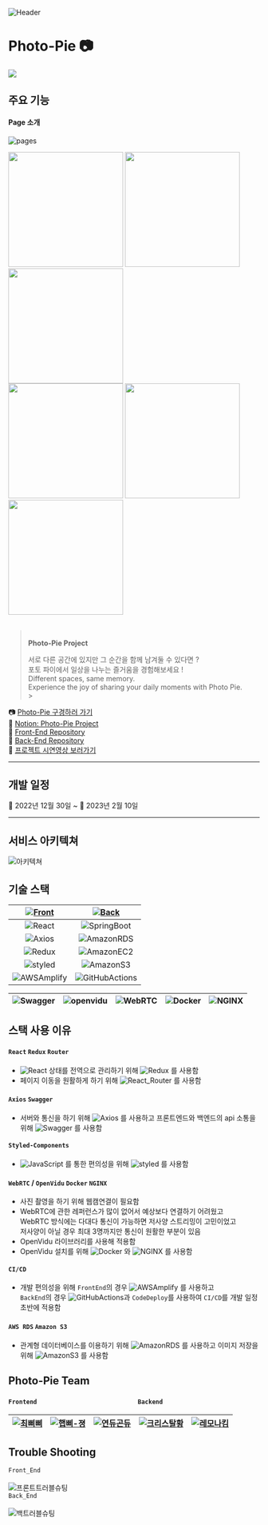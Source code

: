 ![Header](https://user-images.githubusercontent.com/108880977/217901392-6750c3c6-776d-4d8d-b8a2-95ad2ed09002.jpg)
<br />



# Photo-Pie 📷

<img src="https://cdn.discordapp.com/attachments/1037267111585792020/1076141995963203615/2.jpg"/>
<br />

## 주요 기능

#### Page 소개

![pages](https://cdn.discordapp.com/attachments/1037267111585792020/1076240901527056474/photopiepages.gif)

<div>
<img src="https://cdn.discordapp.com/attachments/1037267111585792020/1073217304961232926/image.png" width="230px"/>
<img src="https://cdn.discordapp.com/attachments/1037267111585792020/1073217305288380467/image_1.png" width="230px"/>
<img src="https://cdn.discordapp.com/attachments/1037267111585792020/1073253202021076993/KakaoTalk_Photo_2023-02-09-23-44-37.png" width="230px"/>
</div>
<div>
<img src="https://cdn.discordapp.com/attachments/1037267111585792020/1073217305976254486/image_3.png" width="230px"/>
<img src="https://cdn.discordapp.com/attachments/1037267111585792020/1073217306215321682/image_4.png" width="230px"/>
<img src="https://cdn.discordapp.com/attachments/1037267111585792020/1073253202297888949/KakaoTalk_Photo_2023-02-09-23-44-53.png" width="230px"/>
</div>

<br />

> <br /> **Photo-Pie Project**
>
> 서로 다른 공간에 있지만 그 순간을 함께 남겨둘 수 있다면 ?<br />
> 포토 파이에서 일상을 나누는 즐거움을 경험해보세요 !<br />
> Different spaces, same memory.<br />
> Experience the joy of sharing your daily moments with Photo Pie.<br /> > &nbsp;

📷 [Photo-Pie 구경하러 가기](https://photo-pie.store)<br />
📒 [Notion: Photo-Pie Project](https://www.notion.so/yjuu/2-e2370506d53d45df9a48424f42dc996b)<br />
📱 [Front-End Repository](https://github.com/photopieproject/FE)<br />
📲 [Back-End Repository](https://github.com/photopieproject/BE)<br />
🎥 [프로젝트 시연영상 보러가기](https://youtu.be/m_LBckOKPBo)<br />

---

## 개발 일정

📅 2022년 12월 30일 ~ 📅 2023년 2월 10일

---

## 서비스 아키텍쳐

![아키텍쳐](https://cdn.discordapp.com/attachments/1037267111585792020/1073285379655995474/2023-02-10_1.52.45.png)

## 기술 스택

| [![Front](https://img.shields.io/badge/Front-End-F7DF1E.svg?style=for-the-badge&logo=JavaScript&logoColor=white)](https://github.com/photopieproject/FE) | [![Back](https://img.shields.io/badge/Back-End-6DB33F.svg?style=for-the-badge&logo=Spring&logoColor=white)](https://github.com/photopieproject/BE) |
| :------------------------------------------------------------------------------------------------------------------------------------------------------: | :------------------------------------------------------------------------------------------------------------------------------------------------: |
|                          ![React](https://img.shields.io/badge/React-61DAFB.svg?style=for-the-badge&logo=React&logoColor=white)                          |               ![SpringBoot](https://img.shields.io/badge/Spring_Boot-6DB33F.svg?style=for-the-badge&logo=SpringBoot&logoColor=white)               |
|                          ![Axios](https://img.shields.io/badge/Axios-5A29E4.svg?style=for-the-badge&logo=Axios&logoColor=white)                          |                ![AmazonRDS](https://img.shields.io/badge/Amazon_RDS-527FFF.svg?style=for-the-badge&logo=AmazonRDS&logoColor=white)                 |
|                          ![Redux](https://img.shields.io/badge/Redux-764ABC.svg?style=for-the-badge&logo=Redux&logoColor=white)                          |                ![AmazonEC2](https://img.shields.io/badge/Amazon_EC2-FF9900.svg?style=for-the-badge&logo=AmazonEC2&logoColor=white)                 |
|             ![styled](https://img.shields.io/badge/styeld_components-DB7093.svg?style=for-the-badge&logo=styled-components&logoColor=white)              |                  ![AmazonS3](https://img.shields.io/badge/Amazon_S3-569A31.svg?style=for-the-badge&logo=AmazonS3&logoColor=white)                  |
|                 ![AWSAmplify](https://img.shields.io/badge/AWS_Amplify-FF9900.svg?style=for-the-badge&logo=AWS-Amplify&logoColor=white)                  |          ![GitHubActions](https://img.shields.io/badge/GitHub_Actions-2088FF.svg?style=for-the-badge&logo=GitHubActions&logoColor=white)           |

| ![Swagger](https://img.shields.io/badge/Swagger-85EA2D.svg?style=for-the-badge&logo=Swagger&logoColor=white) | ![openvidu](https://img.shields.io/badge/openvidu-6DB33F.svg?style=for-the-badge&logoColor=white) | ![WebRTC](https://img.shields.io/badge/WebRTC-333333.svg?style=for-the-badge&logo=WebRTC&logoColor=white) | ![Docker](https://img.shields.io/badge/Docker-2496ED.svg?style=for-the-badge&logo=Docker&logoColor=white) | ![NGINX](https://img.shields.io/badge/NGINX-009639.svg?style=for-the-badge&logo=NGINX&logoColor=white) |
| :----------------------------------------------------------------------------------------------------------: | :-----------------------------------------------------------------------------------------------: | :-------------------------------------------------------------------------------------------------------: | :-------------------------------------------------------------------------------------------------------: | :----------------------------------------------------------------------------------------------------: |

## 스택 사용 이유

#### `React` `Redux` `Router`

-   ![React](https://img.shields.io/badge/React-61DAFB.svg?logo=React&logoColor=white) 상태를 전역으로 관리하기 위해 ![Redux](https://img.shields.io/badge/Redux-764ABC.svg?logo=Redux&logoColor=white) 를 사용함
-   페이지 이동을 원활하게 하기 위해 ![React_Router](https://img.shields.io/badge/React_Router-CA4245.svg?logo=ReactRouter&logoColor=white) 를 사용함

#### `Axios` `Swagger`

-   서버와 통신을 하기 위해 ![Axios](https://img.shields.io/badge/Axios-5A29E4.svg?logo=Axios&logoColor=white) 를 사용하고 프론트엔드와 백엔드의 api 소통을 위해 ![Swagger](https://img.shields.io/badge/Swagger-85EA2D.svg?logo=Swagger&logoColor=white) 를 사용함

#### `Styled-Components`

-   ![JavaScript](https://img.shields.io/badge/JavaScript-F7DF1E.svg?logo=JavaScript&logoColor=black) 를 통한 편의성을 위해 ![styled](https://img.shields.io/badge/styeld_components-DB7093.svg?logo=styled-components&logoColor=white) 를 사용함

#### `WebRTC` / `OpenVidu` `Docker` `NGINX`

-   사진 촬영을 하기 위해 웹캠연결이 필요함
-   WebRTC에 관한 레퍼런스가 많이 없어서 예상보다 연결하기 어려웠고 <br />
    WebRTC 방식에는 다대다 통신이 가능하면 저사양 스트리밍이 고민이었고 <br />
    저사양이 아닐 경우 최대 3명까지만 통신이 원활한 부분이 있음
-   OpenVidu 라이브러리를 사용해 적용함
-   OpenVidu 설치를 위해 ![Docker](https://img.shields.io/badge/Docker-2496ED.svg?logo=Docker&logoColor=white) 와 ![NGINX](https://img.shields.io/badge/NGINX-009639.svg?logo=NGINX&logoColor=white) 를 사용함

#### `CI/CD`

-   개발 편의성을 위해 `FrontEnd`의 경우 ![AWSAmplify](https://img.shields.io/badge/AWS_Amplify-FF9900.svg?logo=AWS-Amplify&logoColor=white) 를 사용하고 <br />
    `BackEnd`의 경우 ![GitHubActions](https://img.shields.io/badge/GitHub_Actions-2088FF.svg?logo=GitHubActions&logoColor=white)과 `CodeDeploy`를 사용하여 `CI/CD`를 개발 일정 초반에 적용함

#### `AWS RDS` `Amazon S3`

-   관계형 데이터베이스를 이용하기 위해 ![AmazonRDS](https://img.shields.io/badge/Amazon_RDS-527FFF.svg?logo=AmazonRDS&logoColor=white) 를 사용하고 이미지 저장을 위해 ![AmazonS3](https://img.shields.io/badge/Amazon_S3-569A31.svg?logo=AmazonS3&logoColor=white) 를 사용함

## Photo-Pie Team

#### `Frontend` &nbsp; &nbsp; &nbsp; &nbsp; &nbsp; &nbsp; &nbsp; &nbsp; &nbsp; &nbsp; &nbsp; &nbsp; &nbsp; &nbsp; &nbsp; &nbsp; &nbsp; &nbsp; &nbsp; &nbsp; &nbsp; &nbsp; &nbsp; &nbsp; &nbsp; &nbsp; &nbsp; &nbsp; &nbsp; &nbsp; `Backend`

| [![최삐삐](https://img.shields.io/badge/최삐삐-004c8c.svg?style=for-the-badge&logo=GitHub&logoColor=white)](https://github.com/front-chan) | [![햅삐-졍](https://img.shields.io/badge/햅삐★졍-ff4081.svg?style=for-the-badge&logo=GitHub&logoColor=white)](https://github.com/wjddms0501) | [![연듀곤듀](https://img.shields.io/badge/연듀곤듀-aeea00.svg?style=for-the-badge&logo=GitHub&logoColor=white)](https://github.com/OhYeonJu) | [![크리스탈황](https://img.shields.io/badge/Crystal_황-bbdefb.svg?style=for-the-badge&logo=GitHub&logoColor=white)](https://github.com/Hwangbambi) | [![레모나킴](https://img.shields.io/badge/레모나킴-ffd54f.svg?style=for-the-badge&logo=GitHub&logoColor=white)](https://github.com/010me) |
| :----------------------------------------------------------------------------------------------------------------------------------------: | :------------------------------------------------------------------------------------------------------------------------------------------: | :------------------------------------------------------------------------------------------------------------------------------------------: | :------------------------------------------------------------------------------------------------------------------------------------------------: | :---------------------------------------------------------------------------------------------------------------------------------------: |

## Trouble Shooting

`Front_End`<br />
<br />
![프론트트러블슈팅](https://cdn.discordapp.com/attachments/1037267111585792020/1073285974014054450/2023-02-10_1.54.53.png)
<br />
`Back_End`<br />
<br />
![백트러블슈팅](https://cdn.discordapp.com/attachments/1037267111585792020/1073285974274084956/2023-02-10_1.55.09.png)
